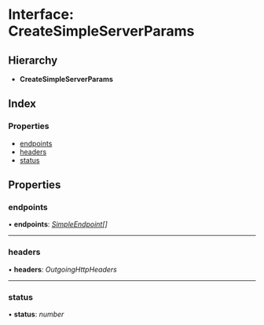 # Interface: CreateSimpleServerParams

## Hierarchy

* **CreateSimpleServerParams**

## Index

### Properties

* [endpoints](createsimpleserverparams.md#endpoints)
* [headers](createsimpleserverparams.md#headers)
* [status](createsimpleserverparams.md#status)

## Properties

###  endpoints

• **endpoints**: *[SimpleEndpoint](simpleendpoint.md)[]*

___

###  headers

• **headers**: *OutgoingHttpHeaders*

___

###  status

• **status**: *number*
